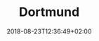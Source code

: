 ---
title: "Dortmund"
date: 2018-08-23T12:36:49+02:00
draft: true
menu: 
    correlaidx:
        weight: 2
---